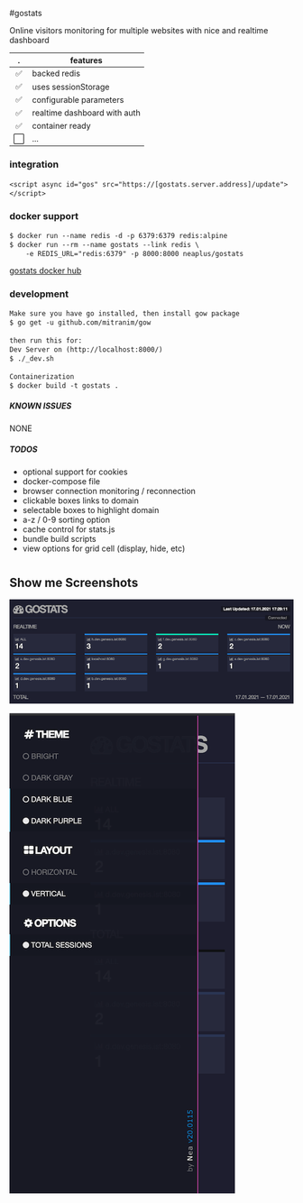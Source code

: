#gostats

Online visitors monitoring for multiple websites with nice and realtime dashboard

|   .   | features                     |
| :---: | ---------------------------- |
|   ✅   | backed redis                 |
|   ✅   | uses sessionStorage          |
|   ✅   | configurable parameters      |
|   ✅   | realtime dashboard with auth |
|   ✅   | container ready              |
|  ⬜️   | ...                          |

### integration
```
<script async id="gos" src="https://[gostats.server.address]/update"></script>
```

### docker support
```
$ docker run --name redis -d -p 6379:6379 redis:alpine 
$ docker run --rm --name gostats --link redis \
    -e REDIS_URL="redis:6379" -p 8000:8000 neaplus/gostats
```
[gostats docker hub](https://hub.docker.com/r/neaplus/gostats)

### development
```
Make sure you have go installed, then install gow package
$ go get -u github.com/mitranim/gow

then run this for:
Dev Server on (http://localhost:8000/)
$ ./_dev.sh

Containerization
$ docker build -t gostats .
```

##### KNOWN ISSUES
NONE

##### TODOS
- optional support for cookies
- docker-compose file
- browser connection monitoring / reconnection
- clickable boxes links to domain
- selectable boxes to highlight domain
- a-z / 0-9 sorting option
- cache control for stats.js
- bundle build scripts
- view options for grid cell (display, hide, etc)

#
## Show me Screenshots

![Main](test/sample_ss1_main.png)

![Menu](test/sample_ss2_menu.png)

